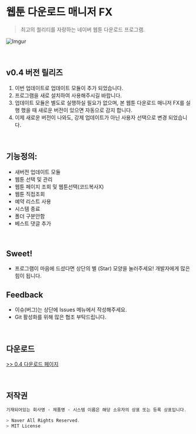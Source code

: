 # 웹툰 다운로드 매니저 FX
> 최고의 퀄리티를 자랑하는 네이버 웹툰 다운로드 프로그램.


![Imgur](https://i.imgur.com/haI0RoJ.png)

<br/>

## v0.4 버전 릴리즈

1. 이번 업데이트로 업데이트 모듈이 추가 되었습니다.
2. 프로그램을 새로 설치하여 사용해주시길 바랍니다. <br>
3. 업데이트 모듈은 별도로 실행하실 필요가 없으며, 본 웹툰 다운로드 매니저 FX를 실행 했을 때 새로운 버전이 있으면 자동으로 감지 합니다. 
4. 이제 새로운 버전이 나와도, 강제 업데이트가 아닌 사용자 선택으로 변경 되었습니다.

<br/>

## 기능정의:

* 새버전 업데이트 모듈
* 웹툰 선택 및 관리
* 웹툰 페이지 조회 및 웹툰선택(코드복사X)
* 웹툰 직접조회
* 예약 리스트 사용
* 시스템 종료
* 폴더 구분안함
* 베스트 댓글 추가

<br/>

## Sweet!

 * 프로그램이 마음에 드셨다면 상단의 별 (Star) 모양을 눌러주세요!
   개발자에게 많은 힘이 됩니다.
   
## Feedback

  * 이슈(버그)는 상단에 Issues 메뉴에서 작성해주세요.
  * Git 활성화를 위해 많은 협조 부탁드립니다.

<br/>

## 다운로드
[>> 0.4 다운로드 페이지](https://github.com/kimyearho/WebtoonDownloadManager/releases/tag/0.4)

<br/>

## 저작권
```javascript
기재되어있는 회사명 · 제품명 · 시스템 이름은 해당 소유자의 상표 또는 등록 상표입니다.

> Naver All Rights Reserved.
> MIT License
```
